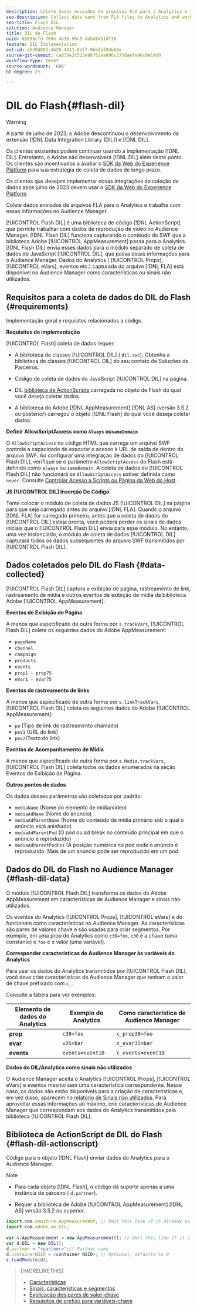 ```yaml
---
description: Colete dados enviados de arquivos FLA para o Analytics e trabalhe com essas informações no Audience Manager.
seo-description: Collect data sent from FLA files to Analytics and work with that information in Audience Manager.
seo-title: Flash DIL
solution: Audience Manager
title: DIL do Flash
uuid: 65833cfd-768e-4b16-95c5-debd8411df38
feature: DIL Implementation
exl-id: e530d893-db26-4411-8df7-9bb2df84b68e
source-git-commit: cad38e2c523e9b762aa996c275daefa96c8e14b0
workflow-type: tm+mt
source-wordcount: '686'
ht-degree: 2%

---
```


# DIL do Flash{#flash-dil}

>[!WARNING]
>
>A partir de julho de 2023, o Adobe descontinuou o desenvolvimento da extensão [!DNL Data Integration Library (DIL)] e [!DNL DIL].
>
>Os clientes existentes podem continuar usando a implementação [!DNL DIL]. Entretanto, o Adobe não desenvolverá [!DNL DIL] além deste ponto. Os clientes são incentivados a avaliar o [SDK da Web do Experience Platform](https://experienceleague.adobe.com/docs/experience-platform/edge/home.html?lang=en) para sua estratégia de coleta de dados de longo prazo.
>
>Os clientes que desejam implementar novas integrações de coleção de dados após julho de 2023 devem usar o [SDK da Web do Experience Platform](https://experienceleague.adobe.com/docs/experience-platform/edge/home.html?lang=en).

Colete dados enviados de arquivos FLA para o Analytics e trabalhe com essas informações no Audience Manager.

<!-- 

c_flash_dil_toc.xml

 -->

[!UICONTROL Flash DIL] é uma biblioteca de código [!DNL ActionScript] que permite trabalhar com dados de reprodução de vídeo no Audience Manager. [!DNL Flash DIL] funciona capturando o conteúdo do SWF que a biblioteca Adobe [!UICONTROL AppMeasurement] passa para o Analytics. [!DNL Flash DIL] envia esses dados para o módulo separado de coleta de dados do JavaScript [!UICONTROL DIL], que passa essas informações para o Audience Manager. Dados do Analytics ( [!UICONTROL Props], [!UICONTROL eVars], eventos etc.) capturada do arquivo [!DNL FLA] está disponível no Audience Manager como características ou sinais não utilizados.

## Requisitos para a coleta de dados do DIL do Flash {#requirements}

Implementação geral e requisitos relacionados a código.

<!-- 

c_flash_dil_intro.xml

 -->

**Requisitos de implementação**

[!UICONTROL Flash] coleta de dados requer:

* A biblioteca de classes [!UICONTROL DIL] ( `dil.swc`). Obtenha a biblioteca de classes [!UICONTROL DIL] do seu contato de Soluções de Parceiros.

* Código de coleta de dados do JavaScript [!UICONTROL DIL] na página.
* DIL [biblioteca de ActionScripts](../dil/dil-flash.md#flash-dil-actionscript) carregada no objeto de Flash do qual você deseja coletar dados.
* A biblioteca do Adobe [!DNL AppMeasurement] [!DNL AS] (versão 3.5.2 ou posterior) carregou o objeto [!DNL Flash] do qual você deseja coletar dados.

**Definir AllowScriptAccess como `Always` ou`sameDomain`**

O `AllowScriptAccess` no código HTML que carrega um arquivo SWF controla a capacidade de executar o acesso à URL de saída de dentro do arquivo SWF. Ao configurar uma integração de dados do [!UICONTROL Flash DIL], verifique se o parâmetro `AllowScriptAccess` do Flash está definido como `always` ou `sameDomain`. A coleta de dados do [!UICONTROL Flash DIL] não funcionará se `AllowScriptAccess` estiver definida como `never`. Consulte [Controlar Acesso a Scripts ou Página da Web do Host](https://helpx.adobe.com/flash/kb/control-access-scripts-host-web.html).

**JS [!UICONTROL DIL] Inserção De Código**

Tente colocar o módulo de coleta de dados JS [!UICONTROL DIL] na página para que seja carregado antes do arquivo [!DNL FLA]. Quando o arquivo [!DNL FLA] for carregado primeiro, antes que a coleta de dados do [!UICONTROL DIL] esteja pronta, você poderá perder os sinais de dados iniciais que o [!UICONTROL Flash DIL] envia para esse módulo. No entanto, uma vez instanciado, o módulo de coleta de dados [!UICONTROL DIL] capturará todos os dados subsequentes do arquivo SWF transmitidos por [!UICONTROL Flash DIL].

## Dados coletados pelo DIL do Flash {#data-collected}

[!UICONTROL Flash DIL] captura a exibição de página, rastreamento de link, rastreamento de mídia e outros eventos de exibição de mídia da biblioteca Adobe [!UICONTROL AppMeasurement].

<!-- 

r_flash_dil_data_collected.xml

 -->

**Eventos de Exibição de Página**

A menos que especificado de outra forma por `s.trackVars`, [!UICONTROL Flash DIL] coleta os seguintes dados do Adobe AppMeasurement:

* `pageName`
* `channel`
* `campaign`
* `products`
* `events`
* `prop1 - prop75`
* `eVar1 - eVar75`

**Eventos de rastreamento de links**

A menos que especificado de outra forma por `s.linkTrackVars`, [!UICONTROL Flash DIL] coleta os seguintes dados do Adobe [!UICONTROL AppMeasurement]:

* `pe` (Tipo de link de rastreamento chamado)
* `pev1` (URL do link)
* `pev2`(Texto do link)

**Eventos de Acompanhamento de Mídia**

A menos que especificado de outra forma por `s.Media.trackVars`, [!UICONTROL Flash DIL] coleta todos os dados enumerados na seção Eventos de Exibição de Página.

**Outros pontos de dados**

Os dados desses parâmetros são coletados por padrão:

* `mediaName` (Nome do elemento de mídia/vídeo)
* `mediaAdName` (Nome do anúncio)
* `mediaAdParentName` (Nome do conteúdo de mídia primário sob o qual o anúncio está aninhado)
* `mediaAdParentPod` (O pod ou ad break no conteúdo principal em que o anúncio é reproduzido)
* `mediaAdParentPodPos` (A posição numérica no pod onde o anúncio é reproduzido. Mais de um anúncio pode ser reproduzido em um pod.

## Dados do DIL do Flash no Audience Manager {#flash-dil-data}

O módulo [!UICONTROL Flash DIL] transforma os dados do Adobe AppMeasurement em características de Audience Manager e sinais não utilizados.

<!-- 

c_flash_dil_in_aam.xml

 -->

Os eventos do Analytics [!UICONTROL Props], [!UICONTROL eVars] e do funcionam como características no Audience Manager. As características são pares de valores chave e são usadas para criar segmentos. Por exemplo, em uma prop do Analytics como `c30=foo`, `c30` é a chave (uma constante) e `foo` é o valor (uma variável).

**Corresponder características de Audience Manager às variáveis do Analytics**

Para usar os dados do Analytics transmitidos por [!UICONTROL Flash DIL], você deve criar características de Audience Manager que tenham o valor de chave prefixado com `c_`.

Consulte a tabela para ver exemplos:

| Elemento de dados do Analytics | Exemplo do Analytics | Como característica de Audience Manager |
|---|---|---|
| **prop** | `c30=foo` | `c_prop30=foo` |
| **evar** | `v35=bar` | `c_evar35=bar` |
| **events** | `events=event10` | `c_events=event10` |

**Dados do DIL/Analytics como sinais não utilizados**

O Audience Manager aceita o Analytics [!UICONTROL Props], [!UICONTROL eVars] e eventos mesmo sem uma característica correspondente. Nesse caso, os dados não estão disponíveis para a criação de características e, em vez disso, aparecem no [relatório de Sinais não utilizados](../reporting/dynamic-reports/unused-signals.md). Para aproveitar essas informações ao máximo, crie características de Audience Manager que correspondam aos dados do Analytics transmitidos pela biblioteca [!UICONTROL Flash DIL].

## Biblioteca de ActionScript de DIL do Flash {#flash-dil-actionscript}

Código para o objeto [!DNL Flash] enviar dados do Analytics para o Audience Manager.

<!-- 

r_flash_dil_actionscript.xml

 -->

>[!NOTE]
>
>* Para cada objeto [!DNL Flash], o código dá suporte apenas a uma instância de parceiro ( `d.partner`).
>
>* Requer a biblioteca de Adobe [!UICONTROL AppMeasurement] [!DNL AS] versão 3.5.2 ou superior.

```js
import com.omniture.AppMeasurement; // Omit this line if it already exists in the code 
import com.adobe.am.DIL; 
  
var s:AppMeasurement = new AppMeasurement(); // Omit this line if it already exists in the code 
var d:DIL = new DIL(); 
d.partner = "<partner>";// Partner name 
d.containerNSID = <container NSID>; // Optional, defaults to 0 
s.loadModule(d);
```

>[!MORELIKETHIS]
>
>* [Características](../features/traits/trait-details-page.md)
>* [Sinais, características e segmentos](../reference/signal-trait-segment.md)
>* [Explicação dos pares de valor-chave](../reference/key-value-pairs-explained.md)
>* [Requisitos de prefixo para variáveis-chave](../features/traits/trait-variable-prefixes.md)
